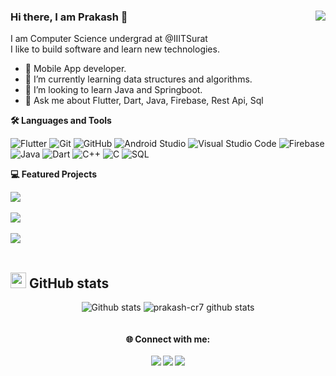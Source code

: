 ### Hi there, I am Prakash 👋 <img align="right" src="https://komarev.com/ghpvc/?username=prakash-cr7&style=plastic&color=blue" />

<p> I am Computer Science undergrad at @IIITSurat </br> I like to build software and learn new technologies. </p>

- 📱 Mobile App developer.
- 🌱 I’m currently learning data structures and algorithms.
- 👯 I’m looking to learn Java and Springboot.
- 💬 Ask me about Flutter, Dart, Java, Firebase, Rest Api, Sql

<b>🛠️ Languages and Tools</b>

![Flutter](https://img.shields.io/badge/Flutter%20-222222.svg?&style=flat&logo=flutter&logoColor=2cb7f6)
![Git](https://img.shields.io/badge/-Git-222222?style=flat&logo=git&logoColor=F05032)
![GitHub](https://img.shields.io/badge/-GitHub-222222?style=flat&logo=github&logoColor=FFFFFF)
![Android Studio](https://img.shields.io/badge/-Android%20Studio-222222?style=flat&logo=android-studio)
![Visual Studio Code](https://img.shields.io/badge/-VSCode-222222?style=flat&logo=visual-studio-code&logoColor=007ACC)
![Firebase](https://img.shields.io/badge/Firebase%20-222222.svg?&style=flat&logo=firebase&logoColor=yellow)
![Java](https://img.shields.io/badge/Java%20-222222.svg?&style=flat&logo=java&logoColor=red)
![Dart](https://img.shields.io/badge/Dart%20-222222.svg?&style=flat&logo=dart&logoColor=2cb7f6)
![C++](https://img.shields.io/badge/C%2B%2B-222222?style=flat&logo=c%2B%2B&logoColor=00599C)
![C](https://img.shields.io/badge/C-222222?style=flat&logo=c&logoColor=00599C)
![SQL](https://img.shields.io/badge/SQLite-222222?style=flat&logo=sqlite&logoColor=white)

<b>💻 Featured Projects</b>

<a href="https://github.com/team-o7/solution-challenge">
<img src="https://github-readme-stats.vercel.app/api/pin/?username=team-o7&repo=solution-challenge&theme=algolia" />
</a>
</br>
</br>

<a href="https://github.com/surajsisodia/HackBash_Team_MARCOS">
<img src="https://github-readme-stats.vercel.app/api/pin/?username=surajsisodia&repo=HackBash_Team_MARCOS&theme=algolia" />
</a>
</br>
</br>

<a href="https://github.com/prakash-cr7/covid19india">
<img src="https://github-readme-stats.vercel.app/api/pin/?username=prakash-cr7&repo=covid19india&theme=algolia" />
</a>
</br>
</br>

## <img src="https://media.giphy.com/media/Mp5uJLEE9Ompq/giphy.gif" width="25"> <b>GitHub stats</b>
 
<div align="center">
<img alt="Github stats" src="https://github-readme-streak-stats.herokuapp.com/?user=prakash-cr7&theme=dark" />
<img src="https://github-readme-stats.vercel.app/api?username=prakash-cr7&count_private=true&show_icons=true&theme=highcontrast&include_all_commits=true" alt="prakash-cr7 github stats" />
 </br>
</br>
 </br> 
 <b>🌐 Connect with me:<b>
</br>
</br>
<a href="https://www.linkedin.com/in/prakash-kumar-46311619b/">
<img src="https://img.shields.io/badge/LinkedIn-0077b5?style=for-the-badge&logo=linkedin&logoColor=white" /></a>
<a href="https://twitter.com/prakash_vk18">
<img src="https://img.shields.io/badge/Twitter-1da1f2?style=for-the-badge&logo=twitter&logoColor=white" /></a>
<a href="mailto:prakashlumarraj1@gmail.com">
<img src="https://img.shields.io/badge/Gmail-d14836?style=for-the-badge&logo=gmail&logoColor=white" /></a>

